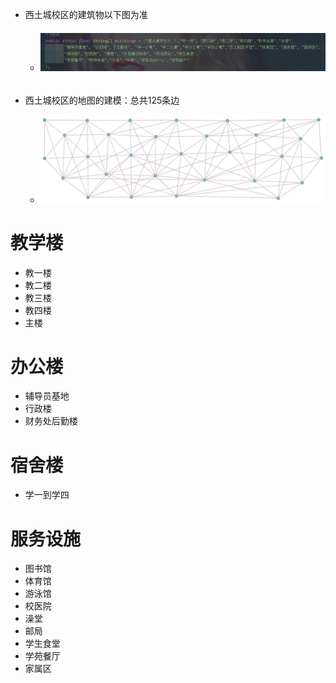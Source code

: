 - 西土城校区的建筑物以下图为准

  - ###### 	![image-20220614214608125](image-20220614214608125.png)


- 西土城校区的地图的建模：总共125条边
  - ![30点125边](30%E7%82%B9125%E8%BE%B9.png)

# 教学楼

- 教一楼
- 教二楼
- 教三楼
- 教四楼
- 主楼

# 办公楼

- 辅导员基地
- 行政楼
- 财务处后勤楼

# 宿舍楼

- 学一到学四

# 服务设施

- 图书馆
- 体育馆
- 游泳馆
- 校医院
- 澡堂
- 邮局
- 学生食堂
- 学苑餐厅
- 家属区

